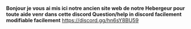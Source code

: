 **Bonjour je vous ai mis ici notre ancien site web de notre Hebergeur pour toute aide venr dans cette discord Question/help in discord facilement modifiable facilement**
https://discord.gg/hn6sY8BU59
